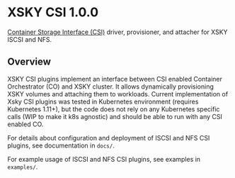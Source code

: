 # XSKY CSI 1.0.0

[Container Storage Interface (CSI)](https://github.com/container-storage-interface/) driver, provisioner, and attacher for XSKY ISCSI and NFS.

## Overview

XSKY CSI plugins implement an interface between CSI enabled Container Orchestrator (CO) and XSKY cluster. It allows dynamically provisioning XSKY volumes and attaching them to workloads. Current implementation of Xsky CSI plugins was tested in Kubernetes environment (requires Kubernetes 1.11+), but the code does not rely on any Kubernetes specific calls (WIP to make it k8s agnostic) and should be able to run with any CSI enabled CO.

For details about configuration and deployment of ISCSI and NFS CSI plugins, see documentation in `docs/`.

For example usage of ISCSI and NFS CSI plugins, see examples in `examples/`.
